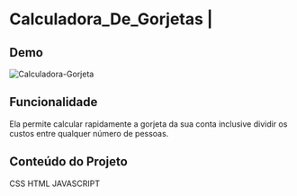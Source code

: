 # Calculadora_De_Gorjetas | 

## Demo
![Calculadora-Gorjeta](https://user-images.githubusercontent.com/106702919/219907851-02341e2e-43cd-4cfa-8c04-2331365aa2e8.png)

## Funcionalidade 

Ela permite calcular rapidamente a gorjeta da sua conta inclusive dividir os custos entre qualquer número de pessoas.

## Conteúdo do Projeto

CSS
HTML
JAVASCRIPT
